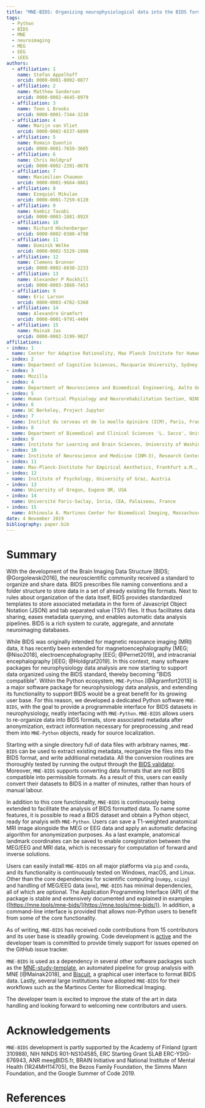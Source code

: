 ```yaml
---
title: "MNE-BIDS: Organizing neurophysiological data into the BIDS format and facilitating their analysis"
tags:
  - Python
  - BIDS
  - MNE
  - neuroimaging
  - MEG
  - EEG
  - iEEG
authors:
  - affiliation: 1
    name: Stefan Appelhoff
    orcid: 0000-0001-8002-0877
  - affiliation: 2
    name: Matthew Sanderson
    orcid: 0000-0002-4645-8979
  - affiliation: 3
    name: Teon L Brooks
    orcid: 0000-0001-7344-3230
  - affiliation: 4
    name: Marijn van Vliet
    orcid: 0000-0002-6537-6899
  - affiliation: 5
    name: Romain Quentin
    orcid: 0000-0001-7659-3605
  - affiliation: 6
    name: Chris Holdgraf
    orcid: 0000-0002-2391-0678
  - affiliation: 7
    name: Maximilien Chaumon
    orcid: 0000-0001-9664-8861
  - affiliation: 8
    name: Ezequiel Mikulan
    orcid: 0000-0001-7259-6120
  - affiliation: 9
    name: Kambiz Tavabi
    orcid: 0000-0003-1881-892X
  - affiliation: 10
    name: Richard Höchenberger
    orcid: 0000-0002-0380-4798
  - affiliation: 11
    name: Dominik Welke
    orcid: 0000-0002-5529-1998
  - affiliation: 12
    name: Clemens Brunner
    orcid: 0000-0002-6030-2233
  - affiliation: 13
    name: Alexander P Rockhill
    orcid: 0000-0003-3868-7453
  - affiliation: 9
    name: Eric Larson
    orcid: 0000-0003-4782-5360
  - affiliation: 14
    name: Alexandre Gramfort
    orcid: 0000-0001-9791-4404
  - affiliation: 15
    name: Mainak Jas
    orcid: 0000-0002-3199-9027
affiliations:
- index: 1
  name: Center for Adaptive Rationality, Max Planck Institute for Human Development, Berlin, Germany
- index: 2
  name: Department of Cognitive Sciences, Macquarie University, Sydney, Australia
- index: 3
  name: Mozilla
- index: 4
  name: Department of Neuroscience and Biomedical Engineering, Aalto University, Espoo, Finland
- index: 5
  name: Human Cortical Physiology and Neurorehabilitation Section, NINDS, NIH, Bethesda, Maryland 20892
- index: 6
  name: UC Berkeley, Project Jupyter
- index: 7
  name: Institut du cerveau et de la moelle épinière (ICM), Paris, France
- index: 8
  name: Department of Biomedical and Clinical Sciences 'L. Sacco', University of Milan, Milan, Italy
- index: 9
  name: Institute for Learning and Brain Sciences, University of Washington, Seattle, WA, USA
- index: 10
  name: Institute of Neuroscience and Medicine (INM-3), Research Center Jülich, Germany
- index: 11
  name: Max-Planck-Institute for Empirical Aesthetics, Frankfurt a.M., Germany
- index: 12
  name: Institute of Psychology, University of Graz, Austria
- index: 13
  name: University of Oregon, Eugene OR, USA
- index: 14
  name: Université Paris-Saclay, Inria, CEA, Palaiseau, France
- index: 15
  name: Athinoula A. Martinos Center for Biomedical Imaging, Massachusetts General Hospital, Charlestown, MA, USA
date: 4 November 2019
bibliography: paper.bib
---
```


# Summary

With the development of the Brain Imaging Data Structure
[BIDS; @Gorgolewski2016], the neuroscientific community received
a standard to organize and share data.
BIDS prescribes file naming conventions and a folder structure to
store data in a set of already existing file formats.
Next to rules about organization of the data itself, BIDS provides standardized
templates to store associated metadata in the form of Javascript Object
Notation (JSON) and tab separated value (TSV) files.
It thus facilitates data sharing, eases metadata querying, and enables
automatic data analysis pipelines.
BIDS is a rich system to curate, aggregate, and annotate neuroimaging
databases.

While BIDS was originally intended for magnetic resonance imaging (MRI)
data, it has recently been extended for magnetoencephalography
[MEG; @Niso2018], electroencephalography [EEG; @Pernet2019], and
intracranial encephalography [iEEG; @Holdgraf2019].
In this context, many software packages for neurophysiology data analysis are
now starting to support data organized using the BIDS standard, thereby
becoming "BIDS compatible".
Within the Python ecosystem, ``MNE-Python`` [@Agramfort2013] is a major
software package for neurophysiology data analysis, and extending its
functionality to support BIDS would be a great benefit for its growing user
base.
For this reason, we developed a dedicated Python software ``MNE-BIDS``, with
the goal to provide a programmable interface for BIDS datasets in
neurophysiology, neatly interfacing with ``MNE-Python``.
``MNE-BIDS`` allows users to re-organize data into BIDS formats, store
associated metadata after anonymization, extract information necessary for
preprocessing ,and read them into ``MNE-Python`` objects,
ready for source localization.

Starting with a single directory full of data files with arbitrary
names, ``MNE-BIDS`` can be used to extract existing metadata, reorganize the
files into the BIDS format, and write additional metadata.
All the conversion routines are thoroughly tested by running the output through
the [BIDS validator](https://github.com/bids-standard/bids-validator).
Moreover, ``MNE-BIDS`` supports converting data formats that are not BIDS
compatible into permissible formats.
As a result of this, users can easily convert their datasets to BIDS in a
matter of minutes, rather than hours of manual labour.

In addition to this core functionality, ``MNE-BIDS`` is continuously being
extended to facilitate the analysis of BIDS formatted data.
To name some features, it is possible to read a BIDS dataset and obtain a
Python object, ready for analyis with ``MNE-Python``.
Users can save a T1-weighted anatomical MRI image alongside the MEG or EEG data
and apply an automatic defacing algorithm for anonymization purposes.
As a last example, anatomical landmark coordinates can be saved to enable
coregistration between the MEG/EEG and MRI data, which is necessary for
computation of forward and inverse solutions.

Users can easily install ``MNE-BIDS`` on all major platforms via `pip` and
`conda`, and its functionality is continuously tested on Windows, macOS, and
Linux.
Other than the core dependencies for scientific computing (`numpy`, `scipy`)
and handling of MEG/EEG data (`mne`), ``MNE-BIDS`` has minimal dependencies,
all of which are optional.
The Application Programming Interface (API) of the package is stable and
extensively documented and explained in examples
([https://mne.tools/mne-bids/](https://mne.tools/mne-bids/)).
In addition, a command-line interface is provided that allows non-Python
users to benefit from some of the core functionality.

As of writing, ``MNE-BIDS`` has received code contributions from 15
contributors and its user base is steadily growing.
Code development is
[active](https://github.com/mne-tools/mne-bids/graphs/commit-activity) and the
developer team is committed to provide timely support for issues opened on the
GitHub issue tracker.

``MNE-BIDS`` is used as a dependency in several other software packages such as
the [MNE-study-template](https://github.com/mne-tools/mne-study-template), an
automated pipeline for group analysis with MNE [@Mainak2018], and
[Biscuit](https://github.com/Macquarie-MEG-Research/Biscuit), a graphical
user interface to format BIDS data.
Lastly, several large institutions have adopted ``MNE-BIDS`` for their
workflows such as the Martinos Center for Biomedical Imaging.

The developer team is excited to improve the state of the art in data handling
and looking forward to welcoming new contributors and users.

# Acknowledgements

``MNE-BIDS`` development is partly supported by
the Academy of Finland (grant 310988),
NIH NINDS R01-NS104585,
ERC Starting Grant SLAB ERC-YStG-676943,
ANR meegBIDS.fr,
BRAIN Initiative and National Institute of Mental Health (1R24MH114705),
the Bezos Family Foundation,
the Simms Mann Foundation,
and
the Google Summer of Code 2019.

# References
